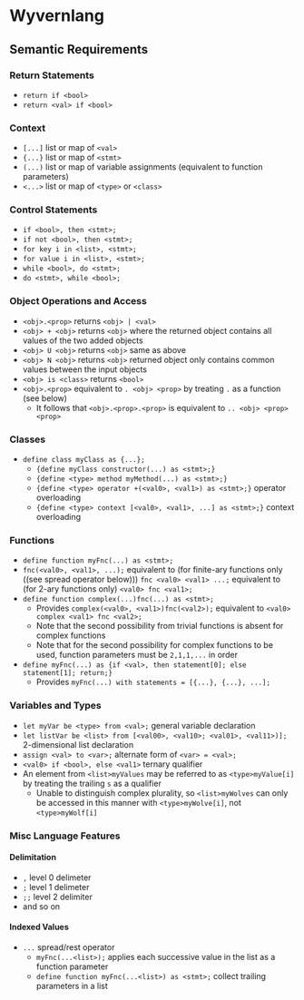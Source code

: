 # Wyvernlang

## Semantic Requirements

### Return Statements

* `return if <bool>`
* `return <val> if <bool>`

### Context

* `[...]` list or map of `<val>`
* `{...}` list or map of `<stmt>`
* `(...)` list or map of variable assignments (equivalent to function parameters)
* `<...>` list or map of `<type>` or `<class>`

### Control Statements

* `if <bool>, then <stmt>;`
* `if not <bool>, then <stmt>;`
* `for key i in <list>, <stmt>;`
* `for value i in <list>, <stmt>;`
* `while <bool>, do <stmt>;`
* `do <stmt>, while <bool>;`

### Object Operations and Access

* `<obj>.<prop>` returns `<obj> | <val>`
* `<obj> + <obj>` returns `<obj>` where the returned object contains all values of the two added objects
* `<obj> U <obj>` returns `<obj>` same as above
* `<obj> N <obj>` returns `<obj>` returned object only contains common values between the input objects
* `<obj> is <class>` returns `<bool>`
* `<obj>.<prop>` equivalent to `. <obj> <prop>` by treating `.` as a function (see below)
  * It follows that `<obj>.<prop>.<prop>` is equivalent to `.. <obj> <prop> <prop>`

### Classes

* `define class myClass as {...};`
  * `{define myClass constructor(...) as <stmt>;}`
  * `{define <type> method myMethod(...) as <stmt>;}`
  * `{define <type> operator +(<val0>, <val1>) as <stmt>;}` operator overloading
  * `{define <type> context [<val0>, <val1>, ...] as <stmt>;}` context overloading

### Functions

* `define function myFnc(...) as <stmt>;`
* `fnc(<val0>, <val1>, ...);` equivalent to (for finite-ary functions only ((see spread operator below))) `fnc <val0> <val1> ...;` equivalent to (for 2-ary functions only) `<val0> fnc <val1>;`
* `define function complex(...)fnc(...) as <stmt>;`
  * Provides `complex(<val0>, <val1>)fnc(<val2>);` equivalent to `<val0> complex <val1> fnc <val2>;`
  * Note that the second possibility from trivial functions is absent for complex functions
  * Note that for the second possibility for complex functions to be used, function parameters must be `2,1,1,...` in order
* `define myFnc(...) as {if <val>, then statement[0]; else statement[1]; return;}`
  * Provides `myFnc(...) with statements = [{...}, {...}, ...];`

### Variables and Types

* `let myVar be <type> from <val>;` general variable declaration
* `let listVar be <list> from [<val00>, <val10>; <val01>, <val11>)];` 2-dimensional list declaration
* `assign <val> to <var>;` alternate form of `<var> = <val>;`
* `<val0> if <bool>, else <val1>` ternary qualifier
* An element from `<list>myValues` may be referred to as `<type>myValue[i]` by treating the trailing `s` as a qualifier
  * Unable to distinguish complex plurality, so `<list>myWolves` can only be accessed in this manner with `<type>myWolve[i]`, not `<type>myWolf[i]`

### Misc Language Features

#### Delimitation

* `,` level 0 delimeter
* `;` level 1 delimeter
* `;;` level 2 delimiter
* and so on

#### Indexed Values

* `...` spread/rest operator
  * `myFnc(...<list>);` applies each successive value in the list as a function parameter
  * `define function myFnc(...<list>) as <stmt>;` collect trailing parameters in a list

